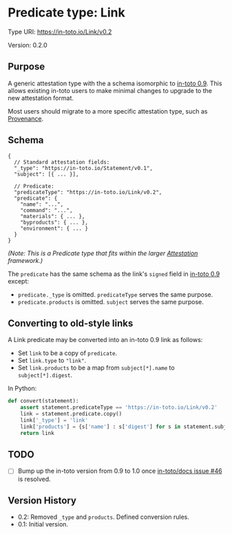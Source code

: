 # Predicate type: Link

Type URI: https://in-toto.io/Link/v0.2

Version: 0.2.0

## Purpose

A generic attestation type with the a schema isomorphic to [in-toto 0.9]. This
allows existing in-toto users to make minimal changes to upgrade to the new
attestation format.

Most users should migrate to a more specific attestation type, such as
[Provenance](provenance.md).

## Schema

```jsonc
{
  // Standard attestation fields:
  "_type": "https://in-toto.io/Statement/v0.1",
  "subject": [{ ... }],

  // Predicate:
  "predicateType": "https://in-toto.io/Link/v0.2",
  "predicate": {
    "name": "...",
    "command": "...",
    "materials": { ... },
    "byproducts": { ... },
    "environment": { ... }
  }
}
```

_(Note: This is a Predicate type that fits within the larger
[Attestation](../README.md) framework.)_

The `predicate` has the same schema as the link's `signed` field in
[in-toto 0.9] except:

*   `predicate._type` is omitted.  `predicateType` serves the same purpose.
*   `predicate.products` is omitted. `subject` serves the same purpose.

## Converting to old-style links

A Link predicate may be converted into an in-toto 0.9 link as follows:

*   Set `link` to be a copy of `predicate`.
*   Set `link.type` to `"link"`.
*   Set `link.products` to be a map from `subject[*].name` to
    `subject[*].digest`.

In Python:

```python
def convert(statement):
    assert statement.predicateType == 'https://in-toto.io/Link/v0.2'
    link = statement.predicate.copy()
    link['_type'] = 'link'
    link['products'] = {s['name'] : s['digest'] for s in statement.subject}
    return link
```

## TODO

*   [ ] Bump up the in-toto version from 0.9 to 1.0 once
    [in-toto/docs issue #46](https://github.com/in-toto/docs/issues/46) is
    resolved.

## Version History

*   0.2: Removed `_type` and `products`. Defined conversion rules.
*   0.1: Initial version.

[in-toto 0.9]: https://github.com/in-toto/docs/blob/master/in-toto-spec.md#44-file-formats-namekeyid-prefixlink

